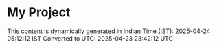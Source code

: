 # My Project

This content is dynamically generated in Indian Time (IST): 2025-04-24 05:12:12 IST
Converted to UTC: 2025-04-23 23:42:12 UTC
